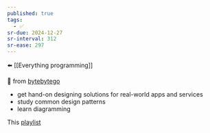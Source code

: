 ```yaml
---
published: true
tags:
  - ✅
sr-due: 2024-12-27
sr-interval: 312
sr-ease: 297
---
```

⬅️ [[Everything programming]]

🔗 from [bytebytego](https://www.youtube.com/watch?v=o-k7h2G3Gco&t=329s)
- get hand-on designing solutions for real-world apps and services
- study common design patterns
- learn diagramming

This [playlist](https://www.youtube.com/playlist?list=PLCRMIe5FDPseVvwzRiCQBmNOVUIZSSkP8)
